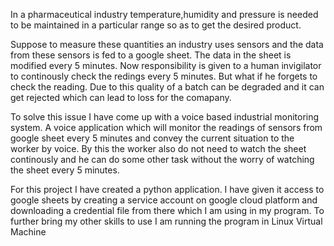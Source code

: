 In a pharmaceutical industry temperature,humidity and pressure is needed to be maintained in a particular range so as to get the desired product.

Suppose to measure these quantities an industry uses sensors and the data from these sensors is fed to a google sheet.
The data in the sheet is modified every 5 minutes.
Now responsibility is given to a human invigilator to continously check the redings every 5 minutes. 
But what if he forgets to check the reading. Due to this quality of a batch can be degraded and it can get rejected which can lead to loss for the comapany.

To solve this issue I have come up with a voice based industrial monitoring system. A voice application which will monitor the readings
of sensors from google sheet every 5 minutes and convey the current situation to the worker by voice.
By this the worker also do not need to watch the sheet continously and he can do some other task without the worry of watching the sheet 
every 5 minutes.

For this project I have created a python application. I have given it access to google sheets by creating a service account on google cloud platform
and downloading a credential file from there which I am using in my program.
To further bring my other skills to use I am running the program in Linux Virtual Machine
